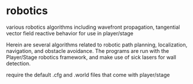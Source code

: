# robotics
various robotics algorithms including wavefront propagation, tangential vector field reactive behavior for use in player/stage

Herein are several algorithms related to robotic path planning, localization, navigation, and obstacle avoidance.
The programs are run with the Player/Stage robotics framework, and make use of sick lasers for wall detection.

require the default .cfg and .world files that come with player/stage

